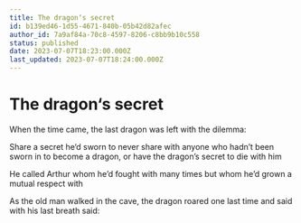 ```yaml
---
title: The dragon‘s secret
id: b139ed46-1d55-4671-840b-05b42d82afec
author_id: 7a9af84a-70c8-4597-8206-c8bb9b10c558
status: published
date: 2023-07-07T18:23:00.000Z
last_updated: 2023-07-07T18:24:00.000Z
---
```


# The dragon‘s secret


When the time came, the last dragon was left with the dilemma:

Share a secret he‘d sworn to never share with anyone who hadn’t been sworn in to become a dragon, or have the dragon’s secret to die with him

He called Arthur whom he’d fought with many times but whom he’d grown a mutual respect with

As the old man walked in the cave, the dragon roared one last time and said with his last breath said:


